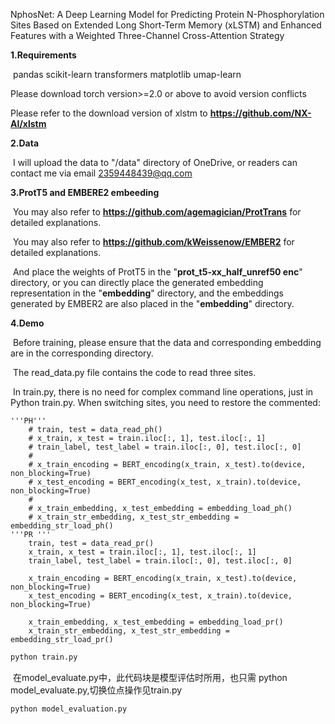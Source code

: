 NphosNet: A Deep Learning Model for Predicting Protein N-Phosphorylation Sites Based on Extended Long Short-Term Memory (xLSTM) and Enhanced Features with a Weighted Three-Channel Cross-Attention Strategy

**1.Requirements**

​	pandas
	scikit-learn
	transformers
	matplotlib
	umap-learn

Please download torch version>=2.0 or above to avoid version conflicts

Please refer to the download version of xlstm to **https://github.com/NX-AI/xlstm**

**2.Data**

​	I will upload the data to "/data" directory of OneDrive, or readers can contact me via email 2359448439@qq.com

**3.ProtT5 and EMBERE2 embeeding** 

​	You may also refer to **https://github.com/agemagician/ProtTrans** for detailed explanations.

​	You may also refer to **https://github.com/kWeissenow/EMBER2** for detailed explanations.

​	And place the weights of ProtT5 in the "**prot_t5-xx_half_unref50 enc**" directory, or you can directly place the generated embedding representation in the "**embedding**" directory, and the embeddings generated by EMBER2 are also placed in the "**embedding**" directory.

**4.Demo**

​	Before training, please ensure that the data and corresponding embedding are in the corresponding directory.

​	The read_data.py file contains the code to read three sites.

​	In train.py, there is no need for complex command line operations, just in Python train.py. When switching sites, you need to restore the commented:

```
'''PH'''
    # train, test = data_read_ph()
    # x_train, x_test = train.iloc[:, 1], test.iloc[:, 1]
    # train_label, test_label = train.iloc[:, 0], test.iloc[:, 0]
    #
    # x_train_encoding = BERT_encoding(x_train, x_test).to(device, non_blocking=True)
    # x_test_encoding = BERT_encoding(x_test, x_train).to(device, non_blocking=True)
    #
    # x_train_embedding, x_test_embedding = embedding_load_ph()
    # x_train_str_embedding, x_test_str_embedding = embedding_str_load_ph()
'''PR '''
    train, test = data_read_pr()
    x_train, x_test = train.iloc[:, 1], test.iloc[:, 1]
    train_label, test_label = train.iloc[:, 0], test.iloc[:, 0]

    x_train_encoding = BERT_encoding(x_train, x_test).to(device, non_blocking=True)
    x_test_encoding = BERT_encoding(x_test, x_train).to(device, non_blocking=True)

    x_train_embedding, x_test_embedding = embedding_load_pr()
    x_train_str_embedding, x_test_str_embedding = embedding_str_load_pr()
```

```python
python train.py
```

​	在model_evaluate.py中，此代码块是模型评估时所用，也只需 python model_evaluate.py,切换位点操作见train.py

```
python model_evaluation.py
```

